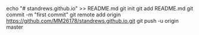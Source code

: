 echo "# standrews.github.io" >> README.md
git init
git add README.md
git commit -m "first commit"
git remote add origin https://github.com/MM26178/standrews.github.io.git
git push -u origin master
